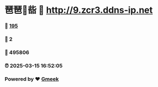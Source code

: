 # 琶琶🔭啙 :link: http://9.zcr3.ddns-ip.net 
### :page_facing_up: [195](http://9.zcr3.ddns-ip.net/tag.html) 
### :speech_balloon: 2 
### :hibiscus: 495806 
### :alarm_clock: 2025-03-15 16:52:05 
### Powered by :heart: [Gmeek](https://github.com/Meekdai/Gmeek)
